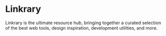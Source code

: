 # Linkrary
Linkrary is the ultimate resource hub, bringing together a curated selection of the best web tools, design inspiration, development utilities, and more.
